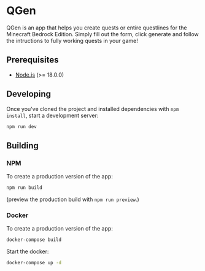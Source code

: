 # QGen

QGen is an app that helps you create quests or entire questlines for the Minecraft Bedrock Edition. Simply fill out the form, click generate and follow the intructions to fully working quests in your game!

## Prerequisites

- [Node.js](https://nodejs.org/de) (>= 18.0.0)

## Developing

Once you've cloned the project and installed dependencies with `npm install`, start a development server:

```bash
npm run dev
```

## Building

### NPM

To create a production version of the app:

```bash
npm run build
```

(preview the production build with `npm run preview`.)

### Docker

To create a production version of the app:

```bash
docker-compose build
```

Start the docker:

```bash
docker-compose up -d
```
